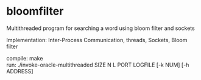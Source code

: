 # bloomfilter
Multithreaded program for searching a word using bloom filter and sockets  

Implementation: Inter-Process Communication, threads, Sockets, Bloom filter  

compile: make  
run: ./invoke-oracle-multithreaded SIZE N L PORT LOGFILE [-k NUM] [-h ADDRESS]  
